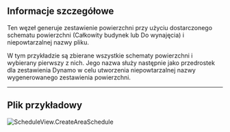 ## Informacje szczegółowe
Ten węzeł generuje zestawienie powierzchni przy użyciu dostarczonego schematu powierzchni (Całkowity budynek lub Do wynajęcia) i niepowtarzalnej nazwy pliku.

W tym przykładzie są zbierane wszystkie schematy powierzchni i wybierany pierwszy z nich. Jego nazwa służy następnie jako przedrostek dla zestawienia Dynamo w celu utworzenia niepowtarzalnej nazwy wygenerowanego zestawienia powierzchni.
___
## Plik przykładowy

![ScheduleView.CreateAreaSchedule](./Revit.Elements.Views.ScheduleView.CreateAreaSchedule_img.jpg)
